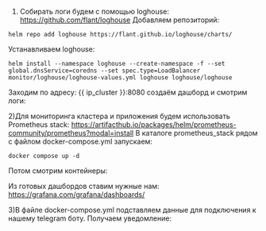 1) Собирать логи будем с помощью loghouse:
https://github.com/flant/loghouse
Добавляем репозиторий:
```
helm repo add loghouse https://flant.github.io/loghouse/charts/  
```
Устанавливаем loghouse:
```
helm install --namespace loghouse --create-namespace -f --set global.dnsService=coredns --set spec.type=LoadBalancer monitor/loghouse/loghouse-values.yml loghouse loghouse/loghouse
```
Заходим по адресу: {{ ip_cluster }}:8080 создаём дашборд и смотрим логи:


2)Для мониторинга кластера и приложения будем использовать Prometheus stack: https://artifacthub.io/packages/helm/prometheus-community/prometheus?modal=install
В каталоге prometheus_stack рядом с файлом docker-compose.yml запускаем:
```
docker compose up -d 
```
Потом смотрим контейнеры:

Из готовых дашбордов ставим нужные нам: https://grafana.com/grafana/dashboards/


3)В файле docker-compose.yml подставляем данные для подключения к нашему telegram боту.
Получаем уведомление:
